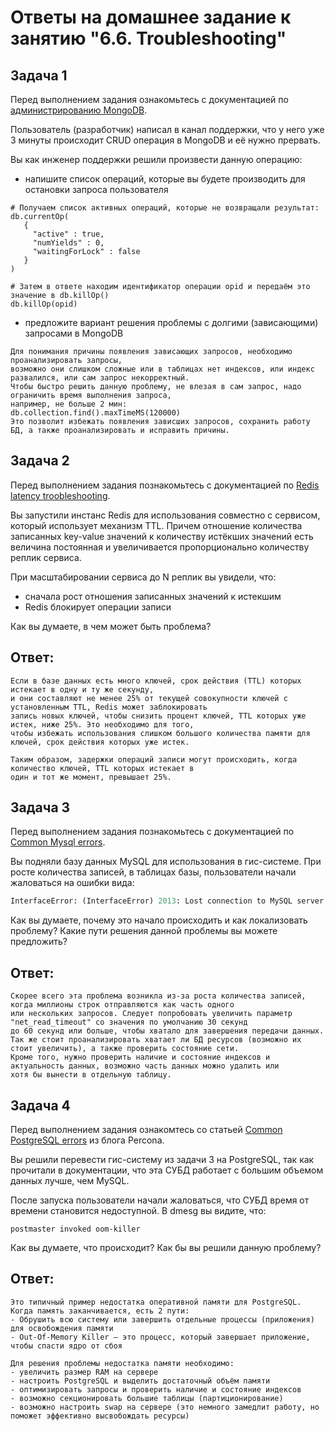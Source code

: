 # Ответы на домашнее задание к занятию "6.6. Troubleshooting"

## Задача 1

Перед выполнением задания ознакомьтесь с документацией по [администрированию MongoDB](https://docs.mongodb.com/manual/administration/).

Пользователь (разработчик) написал в канал поддержки, что у него уже 3 минуты происходит CRUD операция в MongoDB и её 
нужно прервать. 

Вы как инженер поддержки решили произвести данную операцию:
- напишите список операций, которые вы будете производить для остановки запроса пользователя

```text
# Получаем список активных операций, которые не возвращали результат:
db.currentOp(
   {
     "active" : true,
     "numYields" : 0,
     "waitingForLock" : false
   }
)

# Затем в ответе находим идентификатор операции opid и передаём это значение в db.killOp()
db.killOp(opid)
```

- предложите вариант решения проблемы с долгими (зависающими) запросами в MongoDB

```text
Для понимания причины появления зависающих запросов, необходимо проанализировать запросы,
возможно они слишком сложные или в таблицах нет индексов, или индекс развалился, или сам запрос некорректный.
Чтобы быстро решить данную проблему, не влезая в сам запрос, надо ограничить время выполнения запроса,
например, не больше 2 мин:
db.collection.find().maxTimeMS(120000)
Это позволит избежать появления зависших запросов, сохранить работу БД, а также проанализировать и исправить причины.
```

## Задача 2

Перед выполнением задания познакомьтесь с документацией по [Redis latency troobleshooting](https://redis.io/topics/latency).

Вы запустили инстанс Redis для использования совместно с сервисом, который использует механизм TTL. 
Причем отношение количества записанных key-value значений к количеству истёкших значений есть величина постоянная и
увеличивается пропорционально количеству реплик сервиса. 

При масштабировании сервиса до N реплик вы увидели, что:
- сначала рост отношения записанных значений к истекшим
- Redis блокирует операции записи

Как вы думаете, в чем может быть проблема?

## Ответ:

```text
Если в базе данных есть много ключей, срок действия (TTL) которых истекает в одну и ту же секунду,
и они составляют не менее 25% от текущей совокупности ключей с установленным TTL, Redis может заблокировать
запись новых ключей, чтобы снизить процент ключей, TTL которых уже истек, ниже 25%. Это необходимо для того,
чтобы избежать использования слишком большого количества памяти для ключей, срок действия которых уже истек.

Таким образом, задержки операций записи могут происходить, когда количество ключей, TTL которых истекает в
один и тот же момент, превышает 25%.
```
 
## Задача 3

Перед выполнением задания познакомьтесь с документацией по [Common Mysql errors](https://dev.mysql.com/doc/refman/8.0/en/common-errors.html).

Вы подняли базу данных MySQL для использования в гис-системе. При росте количества записей, в таблицах базы,
пользователи начали жаловаться на ошибки вида:
```python
InterfaceError: (InterfaceError) 2013: Lost connection to MySQL server during query u'SELECT..... '
```

Как вы думаете, почему это начало происходить и как локализовать проблему? Какие пути решения данной проблемы вы можете предложить?

## Ответ:

```text
Скорее всего эта проблема возникла из-за роста количества записей, когда миллионы строк отправляются как часть одного
или нескольких запросов. Следует попробовать увеличить параметр "net_read_timeout" со значения по умолчанию 30 секунд
до 60 секунд или больше, чтобы хватало для завершения передачи данных.
Так же стоит проанализировать хватает ли БД ресурсов (возможно их стоит увеличить), а также проверить состояние сети.
Кроме того, нужно проверить наличие и состояние индексов и актуальность данных, возможно часть данных можно удалить или
хотя бы вынести в отдельную таблицу.
```

## Задача 4

Перед выполнением задания ознакомтесь со статьей [Common PostgreSQL errors](https://www.percona.com/blog/2020/06/05/10-common-postgresql-errors/) из блога Percona.

Вы решили перевести гис-систему из задачи 3 на PostgreSQL, так как прочитали в документации, что эта СУБД работает с 
большим объемом данных лучше, чем MySQL.

После запуска пользователи начали жаловаться, что СУБД время от времени становится недоступной. В dmesg вы видите, что:

`postmaster invoked oom-killer`

Как вы думаете, что происходит? Как бы вы решили данную проблему?

## Ответ:

```text
Это типичный пример недостатка оперативной памяти для PostgreSQL. 
Когда память заканчивается, есть 2 пути:
- Обрушить всю систему или завершить отдельные процессы (приложения) для освобождения памяти
- Out-Of-Memory Killer — это процесс, который завершает приложение, чтобы спасти ядро от сбоя

Для решения проблемы недостатка памяти необходимо:
- увеличить размер RAM на сервере
- настроить PostgreSQL и выделить достаточный объём памяти
- оптимизировать запросы и проверить наличие и состояние индексов
- возможно секционировать большие таблицы (партиционирование)
- возможно настроить swap на сервере (это немного замедлит работу, но поможет эффективно высвобождать ресурсы)
```

